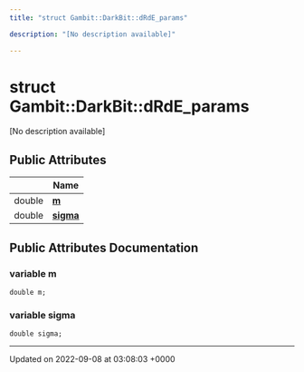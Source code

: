```yaml
---
title: "struct Gambit::DarkBit::dRdE_params"

description: "[No description available]"

---
```


# struct Gambit::DarkBit::dRdE_params



[No description available]

## Public Attributes

|                | Name           |
| -------------- | -------------- |
| double | **[m](/documentation/code/classes/structgambit_1_1darkbit_1_1drde__params/#variable-m)**  |
| double | **[sigma](/documentation/code/classes/structgambit_1_1darkbit_1_1drde__params/#variable-sigma)**  |

## Public Attributes Documentation

### variable m

```
double m;
```


### variable sigma

```
double sigma;
```


-------------------------------

Updated on 2022-09-08 at 03:08:03 +0000